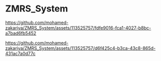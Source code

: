 # ZMRS_System






https://github.com/mohamed-zakariya/ZMRS_System/assets/113525757/fdfe9016-fca1-4027-b8bc-a7bad6fb5452



https://github.com/mohamed-zakariya/ZMRS_System/assets/113525757/d6f425c4-b3ca-43c8-865d-431ac7a0d77c


